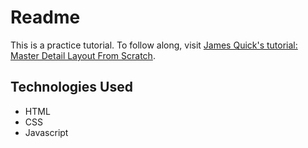 # Readme

This is a practice tutorial. To follow along, visit [James Quick's tutorial: Master Detail Layout From Scratch](https://www.youtube.com/watch?v=cZ6HB6pv23M).

## Technologies Used

- HTML
- CSS
- Javascript